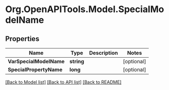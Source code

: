 # Org.OpenAPITools.Model.SpecialModelName

## Properties

Name | Type | Description | Notes
------------ | ------------- | ------------- | -------------
**VarSpecialModelName** | **string** |  | [optional] 
**SpecialPropertyName** | **long** |  | [optional] 

[[Back to Model list]](../../README.md#documentation-for-models) [[Back to API list]](../../README.md#documentation-for-api-endpoints) [[Back to README]](../../README.md)

